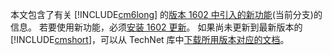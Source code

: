 本文包含了有关 [!INCLUDE[cm6long](../../LocTest/includes/cm6long_md.md)] 的[版本 1602 中引入的新功能](https://technet.microsoft.com/library/mt622084.aspx)\(当前分支\)的信息。 若要使用新功能，必须[安装 1602 更新](https://technet.microsoft.com/library/mt607046.aspx)。 如果尚未更新到最新版本的 [!INCLUDE[cmshort](../../LocTest/includes/cmshort_md.md)]，可以从 TechNet 库中[下载所用版本对应的文档](https://gallery.technet.microsoft.com/Documentation-for-System-ea90eaf1)。